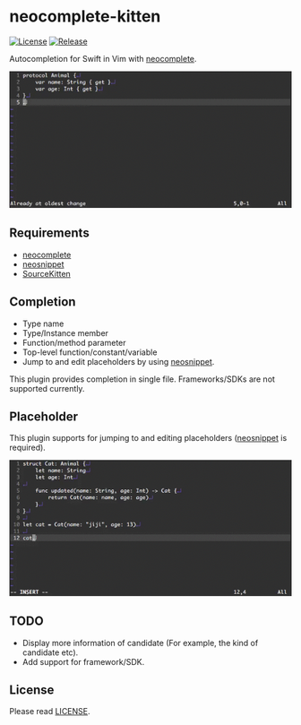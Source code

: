 # neocomplete-kitten

[![License][license-badge]][license]
[![Release][release-badge]][release]

Autocompletion for Swift in Vim with [neocomplete][github-neocomplete].

![kitten-gif](/_images/kitten.gif)

## Requirements

- [neocomplete][github-neocomplete]
- [neosnippet][github-neosnippet]
- [SourceKitten][github-sourcekitten]


## Completion

- Type name
- Type/Instance member
- Function/method parameter
- Top-level function/constant/variable
- Jump to and edit placeholders by using [neosnippet][github-neosnippet].

This plugin provides completion in single file.
Frameworks/SDKs are not supported currently.


## Placeholder

This plugin supports for jumping to and editing placeholders ([neosnippet][github-neosnippet] is required).

![placeholder-gif](/_images/placeholder.gif)


## TODO

- Display more information of candidate (For example, the kind of candidate etc).
- Add support for framework/SDK.


## License

Please read [LICENSE][license].

[license-badge]: https://img.shields.io/badge/license-MIT-yellowgreen.svg?style=flat-square
[license]: LICENSE
[release-badge]: https://img.shields.io/github/tag/mitsuse/neocomplete-kitten.svg?style=flat-square
[release]: https://github.com/mitsuse/neocomplete-kitten/releases
[github-sourcekitten]: https://github.com/jpsim/SourceKitten
[github-neocomplete]: https://github.com/Shougo/neocomplete.vim
[github-neosnippet]: https://github.com/Shougo/neosnippet.vim
